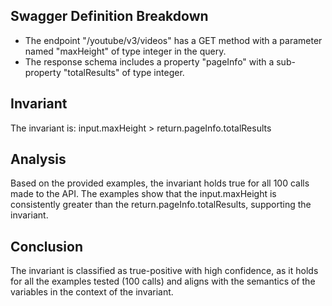 ## Swagger Definition Breakdown
- The endpoint "/youtube/v3/videos" has a GET method with a parameter named "maxHeight" of type integer in the query.
- The response schema includes a property "pageInfo" with a sub-property "totalResults" of type integer.

## Invariant
The invariant is: input.maxHeight > return.pageInfo.totalResults

## Analysis
Based on the provided examples, the invariant holds true for all 100 calls made to the API. The examples show that the input.maxHeight is consistently greater than the return.pageInfo.totalResults, supporting the invariant.

## Conclusion
The invariant is classified as true-positive with high confidence, as it holds for all the examples tested (100 calls) and aligns with the semantics of the variables in the context of the invariant.
